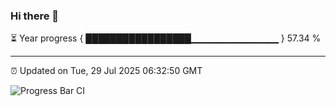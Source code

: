 ### Hi there 👋

⏳ Year progress { █████████████████▁▁▁▁▁▁▁▁▁▁▁▁▁ } 57.34 %

---

⏰ Updated on Tue, 29 Jul 2025 06:32:50 GMT

![Progress Bar CI](https://github.com/liununu/liununu/workflows/Progress%20Bar%20CI/badge.svg)

